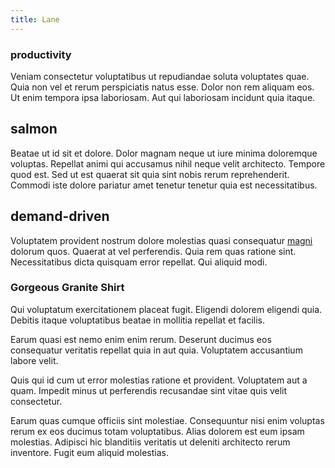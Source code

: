 ```yaml
---
title: Lane
---
```


### productivity

Veniam consectetur voluptatibus ut repudiandae soluta voluptates quae. Quia non vel et rerum perspiciatis natus esse. Dolor non rem aliquam eos. Ut enim tempora ipsa laboriosam. Aut qui laboriosam incidunt quia itaque.

## salmon

Beatae ut id sit et dolore. Dolor magnam neque ut iure minima doloremque voluptas. Repellat animi qui accusamus nihil neque velit architecto. Tempore quod est. Sed ut est quaerat sit quia sint nobis rerum reprehenderit. Commodi iste dolore pariatur amet tenetur tenetur quia est necessitatibus.

## demand-driven

Voluptatem provident nostrum dolore molestias quasi consequatur [magni](/quas/rhode_island_knowledge_user.md) dolorum quos. Quaerat at vel perferendis. Quia rem quas ratione sint. Necessitatibus dicta quisquam error repellat. Qui aliquid modi.

### Gorgeous Granite Shirt

Qui voluptatum exercitationem placeat fugit. Eligendi dolorem eligendi quia. Debitis itaque voluptatibus beatae in mollitia repellat et facilis.

Earum quasi est nemo enim enim rerum. Deserunt ducimus eos consequatur veritatis repellat quia in aut quia. Voluptatem accusantium labore velit.

Quis qui id cum ut error molestias ratione et provident. Voluptatem aut a quam. Impedit minus ut perferendis recusandae sint vitae quis velit consectetur.

Earum quas cumque officiis sint molestiae. Consequuntur nisi enim voluptas rerum ex eos ducimus totam voluptatibus. Alias dolorem est eum ipsam molestias. Adipisci hic blanditiis veritatis ut deleniti architecto rerum inventore. Fugit eum aliquid molestias.
